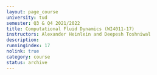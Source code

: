 ```yaml
---
layout: page_course
university: tud
semester: Q3 & Q4 2021/2022
title: Computational Fluid Dynamics (WI4011-17)
instructors: Alexander Heinlein and Deepesh Toshniwal
description:
runningindex: 17
nolink: true
category: course
status: archive
---
```

